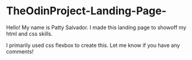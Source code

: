 # TheOdinProject-Landing-Page-

Hello! My name is Patty Salvador. I made this landing page to showoff my html and css skills.

I primarily used css flexbox to create this. Let me know if you have any comments! 
